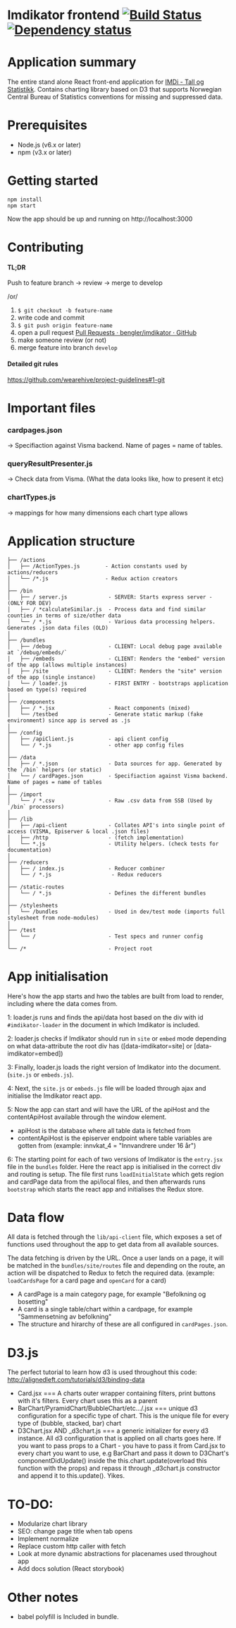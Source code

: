 Imdikator frontend [![Build Status](https://travis-ci.org/bengler/imdikator.svg?branch=master)](https://travis-ci.org/bengler/imdikator)[![Dependency status](https://david-dm.org/bengler/imdikator.svg)](https://david-dm.org/bengler/imdikator)
==================

# Application summary

The entire stand alone React front-end application for [IMDi - Tall og Statistikk](http://www.imdi.no/tall-og-statistikk/). Contains charting library based on D3 that supports Norwegian Central Bureau of Statistics conventions for missing and suppressed data.

# Prerequisites

- Node.js (v6.x or later)
- npm (v3.x or later)

# Getting started

    npm install
    npm start

Now the app should be up and running on http://localhost:3000

# Contributing
#### TL;DR
Push to feature branch -> review -> merge to develop

/or/

1. `$ git checkout -b feature-name`
2. write code and commit
3. `$ git push origin feature-name`
4. open a pull request  [Pull Requests · bengler/imdikator · GitHub](https://github.com/bengler/imdikator/pulls)
5. make someone review (or not)
6. merge feature into branch `develop`

#### Detailed git rules
https://github.com/wearehive/project-guidelines#1-git

# Important files

### cardpages.json
 -> Specifiaction against Visma backend. Name of pages = name of tables.

### queryResultPresenter.js
 -> Check data from Visma. (What the data looks like, how to present it etc)

### chartTypes.js
 -> mappings for how many dimensions each chart type allows

# Application structure

    ├── /actions
    │   ├── /ActionTypes.js        - Action constants used by actions/reducers
    │   └── /*.js                  - Redux action creators
    │
    ├── /bin
    │   ├── / server.js             - SERVER: Starts express server - (ONLY FOR DEV)
    │   ├── / *calculateSimilar.js  - Process data and find similar counties in terms of size/other data
    │   └── / *.js                  - Various data processing helpers. Generates .json data files (OLD)
    │
    ├── /bundles
    │   ├── /debug                  - CLIENT: Local debug page available at `/debug/embeds/`
    │   ├── /embeds                 - CLIENT: Renders the "embed" version of the app (allows multiple instances)
    │   ├── /site                   - CLIENT: Renders the "site" version of the app (single instance)
    │   └── / loader.js             - FIRST ENTRY - bootstraps application based on type(s) required
    │
    ├── /components
    │   ├── / *.jsx                 - React components (mixed)
    │   └── /testbed                - Generate static markup (fake environment) since app is served as .js
    │
    ├── /config
    │   ├── /apiClient.js           - api client config
    │   └── / *.js                  - other app config files
    │
    ├── /data
    │   ├── / *.json                - Data sources for app. Generated by the `/bin` helpers (or static)
    │   └── / cardPages.json        - Specifiaction against Visma backend. Name of pages = name of tables
    │
    ├── /import
    │   └── / *.csv                 - Raw .csv data from SSB (Used by `/bin` processors)
    │
    ├── /lib
    │   ├── /api-client             - Collates API's into single point of access (VISMA, Episerver & local .json files)
    │   ├── /http                   - (fetch implementation)
    │   └── *.js                    - Utility helpers. (check tests for documentation)
    │
    ├── /reducers
    │   ├── / index.js              - Reducer combiner
    │   └── / *.js                   - Redux reducers
    │
    ├── /static-routes
    │   └── / *.js                  - Defines the different bundles
    │
    ├── /stylesheets
    │   └── /bundles                - Used in dev/test mode (imports full stylesheet from node-modules)
    │
    ├── /test
    │   └── /                       - Test specs and runner config
    │
    └── /*                          - Project root



# App initialisation

Here's how the app starts and hwo the tables are built from load to render, including where the data comes from.

1: loader.js runs and finds the api/data host based on the div with id `#imdikator-loader` in the document in which Imdikator is included.

2: loader.js checks if Imdikator should run in `site` or `embed` mode depending on what data-attribute the root div has ([data-imdikator=site] or [data-imdikator=embed])

3: Finally, loader.js loads the right version of Imdikator into the document. (`site.js` or `embeds.js`).

4: Next, the `site.js` or `embeds.js` file will be loaded through ajax and initialise the Imdikator react app.

5: Now the app can start and will have the URL of the apiHost and the contentApiHost available through the window element.

- apiHost is the database where all table data is fetched from
- contentApiHost is the episerver endpoint where table variables are gotten from (example: innvkat_4 = "Innvandrere under 16 år")

6: The starting point for each of two versions of Imdikator is the `entry.jsx` file in the `bundles` folder. Here the react app is initialised in the correct div and routing is setup. The file first runs `loadInitialState` which gets region and cardPage data from the api/local files, and then afterwards runs `bootstrap` which starts the react app and initialises the Redux store.

# Data flow

All data is fetched through the `lib/api-client` file, which exposes a set of functions used throughout the app to get data from all available sources.

The data fetching is driven by the URL. Once a user lands on a page, it will be matched in the `bundles/site/routes` file and depending on the route, an action will be dispatched to Redux to fetch the required data. (example: `loadCardsPage` for a card page and `openCard` for a card)

- A cardPage is a main category page, for example "Befolkning og bosetting"
- A card is a single table/chart within a cardpage, for example "Sammensetning av befolkning"
- The structure and hirarchy of these are all configured in `cardPages.json`.


# D3.js

The perfect tutorial to learn how d3 is used throughout this code: http://alignedleft.com/tutorials/d3/binding-data

- Card.jsx === A charts outer wrapper containing filters, print buttons with it's filters. Every chart uses this as a parent
- BarChart/PyramidChart/BubbleChart/etc.../.jsx === unique d3 configuration for a specific type of chart. This is the unique file for every type of (bubble, stacked, bar) chart
- D3Chart.jsx AND _d3chart.js === a generic initializer for every d3 instance. All d3 configuration that is applied on all charts goes here. If you want to pass props to a Chart - you have to pass it from Card.jsx to every chart you want to use, e.g BarChart and pass it down to D3Chart's componentDidUpdate() inside the this.chart.update(overload this function with the props) and repass it through _d3chart.js constructor and append it to this.update(). Yikes.


# TO-DO:

- Modularize chart library
- SEO: change page title when tab opens
- Implement normalize
- Replace custom http caller with fetch
- Look at more dynamic abstractions for placenames used throughout app
- Add docs solution (React storybook)


# Other notes

- babel polyfill is Included in bundle.
